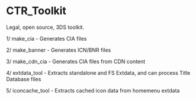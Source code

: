 CTR_Toolkit
=============

Legal, open source, 3DS toolkit.

1/ make_cia - Generates CIA files

2/ make_banner - Generates ICN/BNR files

3/ make_cdn_cia - Generates CIA files from CDN content

4/ extdata_tool - Extracts standalone and FS Extdata, and can process Title Database files

5/ iconcache_tool - Extracts cached icon data from homemenu extdata